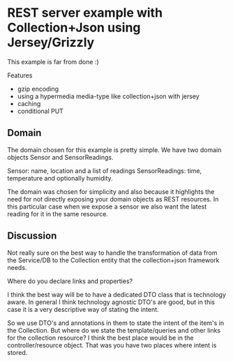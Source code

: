 # REST server example with Collection+Json using Jersey/Grizzly

This example is far from done :)

Features
* gzip encoding
* using a hypermedia media-type like collection+json with jersey
* caching
* conditional PUT



## Domain

The domain chosen for this example is pretty simple. We have two domain objects Sensor and SensorReadings. 

Sensor: name, location and a list of readings
SensorReadings: time, temperature and optionally humidity. 

The domain was chosen for simplicity and also because it highlights the need for not directly exposing your domain 
objects as REST resources. In this particular case when we expose a sensor we also want the latest reading for it in 
the same resource. 


## Discussion

Not really sure on the best way to handle the transformation of data from the Service/DB to the Collection entity that
the collection+json framework needs. 

Where do you declare links and properties? 

I think the best way will be to have a dedicated DTO class that is technology aware. In general I think technology 
agnostic DTO's are good, but in this case it is a very descriptive way of stating the intent. 

So we use DTO's and annotations in them to state the intent of the item's in the Collection. But where do we state
the template/queries and other links for the collection resource? I think the best place would be in the 
controller/resource object. That was you have two places where intent is stored. 



